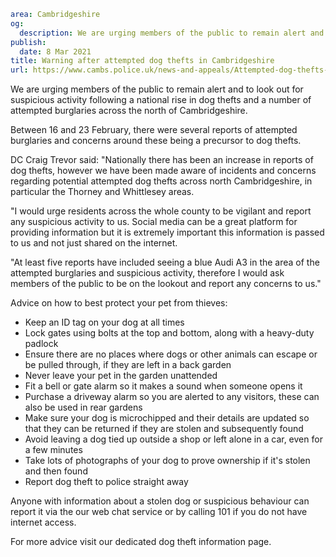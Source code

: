 ```yaml
area: Cambridgeshire
og:
  description: We are urging members of the public to remain alert and to look out for suspicious activity following a national rise in dog thefts and a number of attempted burglaries across the north of Cambridgeshire.
publish:
  date: 8 Mar 2021
title: Warning after attempted dog thefts in Cambridgeshire
url: https://www.cambs.police.uk/news-and-appeals/Attempted-dog-thefts-March21
```

We are urging members of the public to remain alert and to look out for suspicious activity following a national rise in dog thefts and a number of attempted burglaries across the north of Cambridgeshire.

Between 16 and 23 February, there were several reports of attempted burglaries and concerns around these being a precursor to dog thefts.

DC Craig Trevor said: "Nationally there has been an increase in reports of dog thefts, however we have been made aware of incidents and concerns regarding potential attempted dog thefts across north Cambridgeshire, in particular the Thorney and Whittlesey areas.

"I would urge residents across the whole county to be vigilant and report any suspicious activity to us. Social media can be a great platform for providing information but it is extremely important this information is passed to us and not just shared on the internet.

"At least five reports have included seeing a blue Audi A3 in the area of the attempted burglaries and suspicious activity, therefore I would ask members of the public to be on the lookout and report any concerns to us."

Advice on how to best protect your pet from thieves:

 * Keep an ID tag on your dog at all times
 * Lock gates using bolts at the top and bottom, along with a heavy-duty padlock
 * Ensure there are no places where dogs or other animals can escape or be pulled through, if they are left in a back garden
 * Never leave your pet in the garden unattended
 * Fit a bell or gate alarm so it makes a sound when someone opens it
 * Purchase a driveway alarm so you are alerted to any visitors, these can also be used in rear gardens
 * Make sure your dog is microchipped and their details are updated so that they can be returned if they are stolen and subsequently found
 * Avoid leaving a dog tied up outside a shop or left alone in a car, even for a few minutes
 * Take lots of photographs of your dog to prove ownership if it's stolen and then found
 * Report dog theft to police straight away

Anyone with information about a stolen dog or suspicious behaviour can report it via the our web chat service or by calling 101 if you do not have internet access.

For more advice visit our dedicated dog theft information page.
